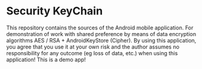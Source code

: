 # Security KeyChain

This repository contains the sources of the Android mobile application. For demonstration of work with shared preference by means of data encryption algorithms AES / RSA + AndroidKeyStore (Cipher). By using this application, you agree that you use it at your own risk and the author assumes no responsibility for any outcome (eg loss of data, etc.) when using this application!
This is a demo app!